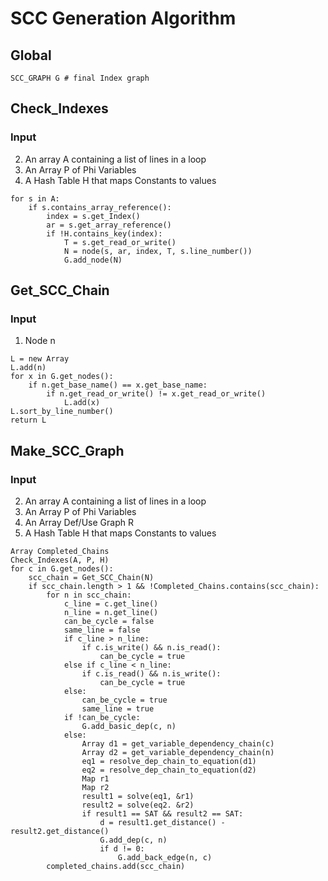 # SCC Generation Algorithm

## Global
```
SCC_GRAPH G # final Index graph
```
## Check_Indexes

### Input
2. An array A containing a list of lines in a loop
2. An Array P of Phi Variables
3. A Hash Table H that maps Constants to values

```
for s in A:
    if s.contains_array_reference():
        index = s.get_Index()
        ar = s.get_array_reference()
        if !H.contains_key(index):
            T = s.get_read_or_write()
            N = node(s, ar, index, T, s.line_number())
            G.add_node(N)
```

## Get_SCC_Chain

### Input
1. Node n

```
L = new Array
L.add(n)
for x in G.get_nodes():
    if n.get_base_name() == x.get_base_name:
        if n.get_read_or_write() != x.get_read_or_write()
            L.add(x)
L.sort_by_line_number()
return L
```

## Make_SCC_Graph

### Input
2. An array A containing a list of lines in a loop
3. An Array P of Phi Variables
4. An Array Def/Use Graph R
5. A Hash Table H that maps Constants to values

```
Array Completed_Chains
Check_Indexes(A, P, H)
for c in G.get_nodes():
    scc_chain = Get_SCC_Chain(N)
    if scc_chain.length > 1 && !Completed_Chains.contains(scc_chain):
        for n in scc_chain:
            c_line = c.get_line()
            n_line = n.get_line()
            can_be_cycle = false
            same_line = false
            if c_line > n_line:
                if c.is_write() && n.is_read():
                    can_be_cycle = true
            else if c_line < n_line:
                if c.is_read() && n.is_write():
                    can_be_cycle = true
            else:
                can_be_cycle = true
                same_line = true
            if !can_be_cycle:
                G.add_basic_dep(c, n)
            else:
                Array d1 = get_variable_dependency_chain(c)
                Array d2 = get_variable_dependency_chain(n)
                eq1 = resolve_dep_chain_to_equation(d1)
                eq2 = resolve_dep_chain_to_equation(d2)
                Map r1
                Map r2
                result1 = solve(eq1, &r1)
                result2 = solve(eq2. &r2)
                if result1 == SAT && result2 == SAT:
                    d = result1.get_distance() - result2.get_distance()
                    G.add_dep(c, n)
                    if d != 0:
                        G.add_back_edge(n, c)
        completed_chains.add(scc_chain)
```

